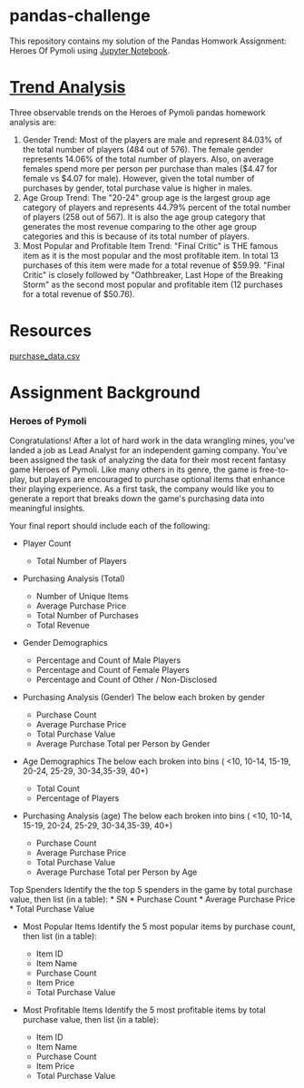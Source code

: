 # pandas-challenge

This repository contains my solution of the Pandas Homwork Assignment: Heroes Of Pymoli using [Jupyter Notebook](https://github.com/NazihZaz/pandas-challenge/blob/main/HeroesOfPymoli/HeroesOfPymoli.ipynb).


# [Trend Analysis](https://github.com/NazihZaz/pandas-challenge/blob/main/HeroesOfPymoli/Observable%20Trends.txt)

Three observable trends on the Heroes of Pymoli pandas homework analysis are:

1. Gender Trend:
	Most of the players are male and represent 84.03% of the total number of players (484 out of 576). The female gender represents 14.06% of the total number of players. 
	Also, on average females spend more per person per purchase than males ($4.47 for female vs $4.07 for male). 
	However, given the total number of purchases by gender, total purchase value is higher in males.
2. Age Group Trend:
	The "20-24" group age is the largest group age category of players and represents 44.79% percent of the total number of players (258 out of 567). 
	It is also the age group category that generates the most revenue comparing to the other age group categories and this is because of its total number of players.
3. Most Popular and Profitable Item Trend:
	"Final Critic" is THE famous item as it is the most popular and the most profitable item.
	 In total 13 purchases of this item were made for a total revenue of $59.99. 
	"Final Critic" is closely followed by "Oathbreaker, Last Hope of the Breaking Storm" as the second most popular and profitable item (12 purchases for a total revenue of $50.76).


# Resources

[purchase_data.csv](https://github.com/NazihZaz/pandas-challenge/tree/main/Resources)


# Assignment Background

### Heroes of Pymoli

Congratulations! After a lot of hard work in the data wrangling mines, you've landed a job as Lead Analyst for an independent gaming company. You've been assigned the task of analyzing the data for their most recent fantasy game Heroes of Pymoli.
Like many others in its genre, the game is free-to-play, but players are encouraged to purchase optional items that enhance their playing experience. As a first task, the company would like you to generate a report that breaks down the game's purchasing data into meaningful insights.

Your final report should include each of the following:

- Player Count
	* Total Number of Players

- Purchasing Analysis (Total)
	* Number of Unique Items
	* Average Purchase Price
	* Total Number of Purchases
	* Total Revenue

- Gender Demographics
	* Percentage and Count of Male Players
	* Percentage and Count of Female Players
	* Percentage and Count of Other / Non-Disclosed

- Purchasing Analysis (Gender)
The below each broken by gender
	* Purchase Count
	* Average Purchase Price
	* Total Purchase Value
	* Average Purchase Total per Person by Gender

- Age Demographics
The below each broken into bins ( <10, 10-14, 15-19, 20-24, 25-29, 30-34,35-39, 40+)
	* Total Count
	* Percentage of Players

- Purchasing Analysis (age)
The below each broken into bins ( <10, 10-14, 15-19, 20-24, 25-29, 30-34,35-39, 40+)
	* Purchase Count
	* Average Purchase Price
	* Total Purchase Value
	* Average Purchase Total per Person by Age

Top Spenders
Identify the the top 5 spenders in the game by total purchase value, then list (in a table):
	* SN
	* Purchase Count
	* Average Purchase Price
	* Total Purchase Value

- Most Popular Items
Identify the 5 most popular items by purchase count, then list (in a table):
	* Item ID
	* Item Name
	* Purchase Count
	* Item Price
	* Total Purchase Value

- Most Profitable Items
Identify the 5 most profitable items by total purchase value, then list (in a table):
	* Item ID
	* Item Name
	* Purchase Count
	* Item Price
	* Total Purchase Value 
